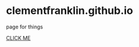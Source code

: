 # clementfranklin.github.io
page for things


[CLICK ME](https://cdn.rawgit.com/clementfranklin/clementfranklin.github.io/802b4f2e/index.html)
